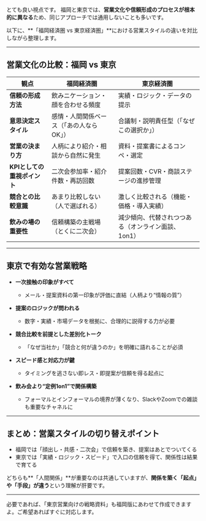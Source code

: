 とても良い視点です。
福岡と東京では、**営業文化や信頼形成のプロセスが根本的に異なる**ため、同じアプローチでは通用しないことも多いです。

以下に、**「福岡経済圏 vs 東京経済圏」**における営業スタイルの違いを対比しながら整理します。

---

## 営業文化の比較：福岡 vs 東京

| 観点 | 福岡経済圏 | 東京経済圏 |
|------|-------------|-------------|
| **信頼の形成方法** | 飲みニケーション・顔を合わせる頻度 | 実績・ロジック・データの提示 |
| **意思決定スタイル** | 感情・人間関係ベース（「あの人ならOK」） | 合議制・説明責任型（「なぜこの選択か」） |
| **営業の決まり方** | 人柄により紹介・相談から自然に発生 | 資料・提案書によるコンペ・選定 |
| **KPIとしての重視ポイント** | 二次会参加率・紹介件数・再訪回数 | 提案回数・CVR・商談ステージの進捗管理 |
| **競合との比較意識** | あまり比較しない（人で選ばれる） | 激しく比較される（機能・価格・導入実績） |
| **飲みの場の重要性** | 信頼構築の主戦場（とくに二次会） | 減少傾向、代替されつつある（オンライン面談、1on1） |

---

## 東京で有効な営業戦略

- **一次接触の印象がすべて**
  - メール・提案資料の第一印象が評価に直結（人柄より“情報の質”）

- **提案のロジックが問われる**
  - 数字・実績・市場データを根拠に、合理的に説得する力が必要

- **競合比較を前提とした差別化トーク**
  - 「なぜ当社か」「競合と何が違うのか」を明確に語れることが必須

- **スピード感と対応力が鍵**
  - タイミングを逃さない即レス・即提案が信頼を得る起点に

- **飲み会より“定例1on1”で関係構築**
  - フォーマルとインフォーマルの境界が薄くなり、SlackやZoomでの雑談も重要なチャネルに

---

## まとめ：営業スタイルの切り替えポイント

- 福岡では「顔出し・共感・二次会」で信頼を築き、提案はあとでついてくる
- 東京では「実績・ロジック・スピード」で入口の信頼を得て、関係性は結果で育てる

どちらも**「人間関係」**が重要なのは共通していますが、**関係を築く「起点」や「手段」が違う**という理解が肝要です。

---

必要であれば、「東京営業向けの戦略資料」も福岡版にあわせて作成できますよ。ご希望あればすぐに対応します。